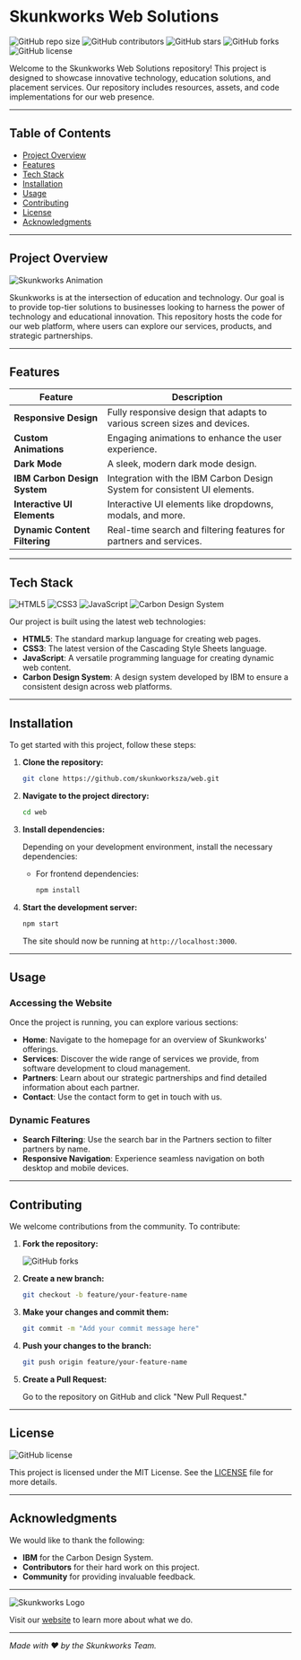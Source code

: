 # Skunkworks Web Solutions

![GitHub repo size](https://img.shields.io/github/repo-size/skunkworksza/web)
![GitHub contributors](https://img.shields.io/github/contributors/skunkworksza/web)
![GitHub stars](https://img.shields.io/github/stars/skunkworksza/web?style=social)
![GitHub forks](https://img.shields.io/github/forks/skunkworksza/web?style=social)
![GitHub license](https://img.shields.io/github/license/skunkworksza/web)

Welcome to the Skunkworks Web Solutions repository! This project is designed to showcase innovative technology, education solutions, and placement services. Our repository includes resources, assets, and code implementations for our web presence.

---

## Table of Contents

- [Project Overview](#project-overview)
- [Features](#features)
- [Tech Stack](#tech-stack)
- [Installation](#installation)
- [Usage](#usage)
- [Contributing](#contributing)
- [License](#license)
- [Acknowledgments](#acknowledgments)

---

## Project Overview

![Skunkworks Animation](https://github.com/skunkworksza/web/blob/main/assets/skunkworks_animation.gif)

Skunkworks is at the intersection of education and technology. Our goal is to provide top-tier solutions to businesses looking to harness the power of technology and educational innovation. This repository hosts the code for our web platform, where users can explore our services, products, and strategic partnerships.

---

## Features

| Feature                          | Description                                                                 |
|----------------------------------|-----------------------------------------------------------------------------|
| **Responsive Design**            | Fully responsive design that adapts to various screen sizes and devices.    |
| **Custom Animations**            | Engaging animations to enhance the user experience.                        |
| **Dark Mode**                    | A sleek, modern dark mode design.                                           |
| **IBM Carbon Design System**     | Integration with the IBM Carbon Design System for consistent UI elements.   |
| **Interactive UI Elements**      | Interactive UI elements like dropdowns, modals, and more.                   |
| **Dynamic Content Filtering**    | Real-time search and filtering features for partners and services.          |

---

## Tech Stack

![HTML5](https://img.shields.io/badge/HTML5-%23E34F26.svg?&style=for-the-badge&logo=html5&logoColor=white)
![CSS3](https://img.shields.io/badge/CSS3-%231572B6.svg?&style=for-the-badge&logo=css3&logoColor=white)
![JavaScript](https://img.shields.io/badge/JavaScript-%23F7DF1E.svg?&style=for-the-badge&logo=javascript&logoColor=black)
![Carbon Design System](https://img.shields.io/badge/Carbon%20Design%20System-%231D8B98.svg?&style=for-the-badge&logo=ibm&logoColor=white)

Our project is built using the latest web technologies:

- **HTML5**: The standard markup language for creating web pages.
- **CSS3**: The latest version of the Cascading Style Sheets language.
- **JavaScript**: A versatile programming language for creating dynamic web content.
- **Carbon Design System**: A design system developed by IBM to ensure a consistent design across web platforms.

---

## Installation

To get started with this project, follow these steps:

1. **Clone the repository:**

    ```bash
    git clone https://github.com/skunkworksza/web.git
    ```

2. **Navigate to the project directory:**

    ```bash
    cd web
    ```

3. **Install dependencies:**

    Depending on your development environment, install the necessary dependencies:

    - For frontend dependencies:

      ```bash
      npm install
      ```

4. **Start the development server:**

    ```bash
    npm start
    ```

    The site should now be running at `http://localhost:3000`.

---

## Usage

### Accessing the Website

Once the project is running, you can explore various sections:

- **Home**: Navigate to the homepage for an overview of Skunkworks' offerings.
- **Services**: Discover the wide range of services we provide, from software development to cloud management.
- **Partners**: Learn about our strategic partnerships and find detailed information about each partner.
- **Contact**: Use the contact form to get in touch with us.

### Dynamic Features

- **Search Filtering**: Use the search bar in the Partners section to filter partners by name.
- **Responsive Navigation**: Experience seamless navigation on both desktop and mobile devices.

---

## Contributing

We welcome contributions from the community. To contribute:

1. **Fork the repository:**

    ![GitHub forks](https://img.shields.io/github/forks/skunkworksza/web?style=social)

2. **Create a new branch:**

    ```bash
    git checkout -b feature/your-feature-name
    ```

3. **Make your changes and commit them:**

    ```bash
    git commit -m "Add your commit message here"
    ```

4. **Push your changes to the branch:**

    ```bash
    git push origin feature/your-feature-name
    ```

5. **Create a Pull Request:**

    Go to the repository on GitHub and click "New Pull Request."

---

## License

![GitHub license](https://img.shields.io/github/license/skunkworksza/web)

This project is licensed under the MIT License. See the [LICENSE](https://github.com/skunkworksza/web/blob/main/LICENSE) file for more details.

---

## Acknowledgments

We would like to thank the following:

- **IBM** for the Carbon Design System.
- **Contributors** for their hard work on this project.
- **Community** for providing invaluable feedback.

---

![Skunkworks Logo](https://github.com/skunkworksza/web/blob/main/assets/skunkworks/logo-skunkworks-trans.png)

Visit our [website](https://skunkworks.africa) to learn more about what we do.

---

*Made with ❤️ by the Skunkworks Team.*